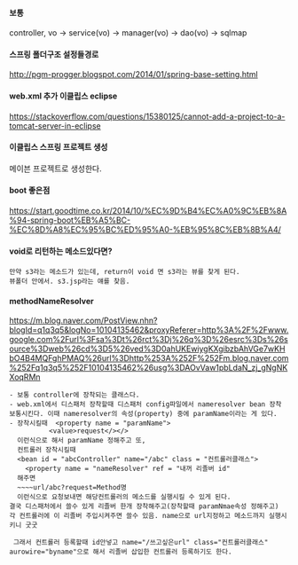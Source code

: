 #### 보통
controller, vo -> service(vo) -> manager(vo) -> dao(vo) -> sqlmap

#### 스프링 폴더구조 설정들경로
http://pgm-progger.blogspot.com/2014/01/spring-base-setting.html

#### web.xml 추가 이클립스 eclipse
https://stackoverflow.com/questions/15380125/cannot-add-a-project-to-a-tomcat-server-in-eclipse
#### 이클립스 스프링 프로젝트 생성
메이븐 프로젝트로 생성한다.   
#### boot 좋은점
https://start.goodtime.co.kr/2014/10/%EC%9D%B4%EC%A0%9C%EB%8A%94-spring-boot%EB%A5%BC-%EC%8D%A8%EC%95%BC%ED%95%A0-%EB%95%8C%EB%8B%A4/
#### void로 리턴하는 메소드있다면?
````
만약 s3라는 메소드가 있는데, return이 void 면 s3라는 뷰를 찾게 된다. 
뷰폴더 안에서. s3.jsp라는 얘를 찾음.
````

#### methodNameResolver
https://m.blog.naver.com/PostView.nhn?blogId=q1q3q5&logNo=10104135462&proxyReferer=http%3A%2F%2Fwww.google.com%2Furl%3Fsa%3Dt%26rct%3Dj%26q%3D%26esrc%3Ds%26source%3Dweb%26cd%3D5%26ved%3D0ahUKEwiygKXgibzbAhVGe7wKHbO4B4MQFghPMAQ%26url%3Dhttp%253A%252F%252Fm.blog.naver.com%252Fq1q3q5%252F10104135462%26usg%3DAOvVaw1pbLdaN_zj_gNgNKXoqRMn
````
- 보통 controller에 장착되는 클래스다. 
- web.xml에서 디스패처 장착할때 디스패처 config파일에서 nameresolver bean 장착 보통시킨다. 이때 nameresolver의 속성(property) 중에 paramName이라는 게 있다. 
- 장착시킬때  <property name = "paramName">
          <value>request</></>
  이런식으로 해서 paramName 정해주고 또,
  컨트롤러 장착시킬때 
  <bean id = "abcController" name="/abc" class = "컨트롤러클래스">
    <property name = "nameResolver" ref = "내꺼 리졸버 id"
  해주면
  ~~~~url/abc?request=Method명
  이런식으로 요청보내면 해당컨트롤러의 메소드를 실행시킬 수 있게 된다. 
결국 디스패처에서 쓸수 있게 리졸버 한개 장착해주고(장착할때 paramNmae속성 정해주고) 각 컨트롤러에 이 리졸버 주입시켜주면 쓸수 있음. name으로 url지정하고 메소드까지 실행시키니 굿굿 

 그래서 컨트롤러 등록할때 id안넣고 name="/쓰고싶은url" class="컨트롤러클래스" aurowire="byname"으로 해서 리졸버 삽입한 컨트롤러 등록하기도 한다.
````
